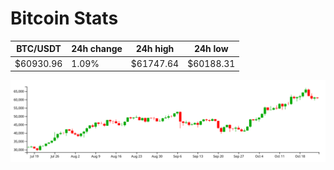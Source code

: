 # Bitcoin Stats

BTC/USDT|24h change|24h high|24h low|
|---|---|---|---|
|$60930.96|1.09%|$61747.64|$60188.31|

<img src="./chart.svg">
